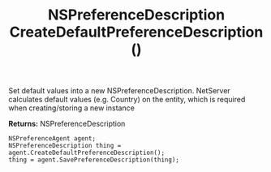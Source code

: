 ﻿---
uid: crmscript_ref_NSPreferenceAgent_CreateDefaultPreferenceDescription
title: NSPreferenceDescription CreateDefaultPreferenceDescription()
intellisense: NSPreferenceAgent.CreateDefaultPreferenceDescription
keywords: NSPreferenceAgent, CreateDefaultPreferenceDescription
so.topic: reference
---
	  
Set default values into a new NSPreferenceDescription.
NetServer calculates default values (e.g. Country) on the entity, which is required when creating/storing a new instance
	  
**Returns:** NSPreferenceDescription

```crmscript
NSPreferenceAgent agent;
NSPreferenceDescription thing = agent.CreateDefaultPreferenceDescription();
thing = agent.SavePreferenceDescription(thing);
```

